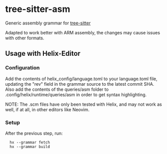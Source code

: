 # tree-sitter-asm

Generic assembly grammar for
[tree-sitter](https://github.com/tree-sitter/tree-sitter)

Adapted to work better with ARM assembly, the changes may cause issues with other formats.

## Usage with Helix-Editor

### Configuration

Add the contents of helix_config/language.toml to your language.toml file, updating the "rev" field in the grammar source to the latest commit SHA.
Also add the contents of the queries/asm folder to .config/helix/runtime/queries/asm in order to get syntax highlighting.

NOTE: The .scm files have only been tested with Helix, and may not work as well, if at all, in other editors like Neovim.

### Setup

After the previous step, run:
```
  hx --grammar fetch
  hx --grammar build
```
